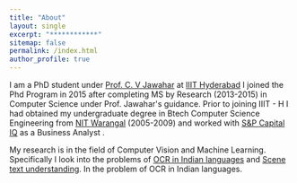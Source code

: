 ```yaml
---
title: "About"
layout: single
excerpt: "************"
sitemap: false
permalink: /index.html
author_profile: true
---
```

I am a PhD student under   [Prof. C. V Jawahar][1]  at [IIIT Hyderabad][2] I joined the Phd Program in 2015 after completing MS by Research (2013-2015) in Computer Science under Prof. Jawahar's guidance. Prior to joining IIIT - H I had obtained my undergraduate degree in Btech Computer Science Engineering from [NIT Warangal][3] (2005-2009) and worked with [S&P Capital IQ][4] as a Business Analyst .

My research is in the field of Computer Vision and Machine Learning. Specifically I look into the problems of [OCR in Indian languages][5] and [Scene text understanding][6]. In the problem of OCR in Indian languages.


[1]: https://www.iiit.ac.in/~jawahar/
[2]: https://www.iiit.ac.in/
[3]: http://www.nitw.ac.in/
[4]: https://www.spcapitaliq.com/
[5]: http://ocr.iiit.ac.in/
[6]: https://cvit.iiit.ac.in/research/projects/cvit-projects/scene-text-understanding
 


